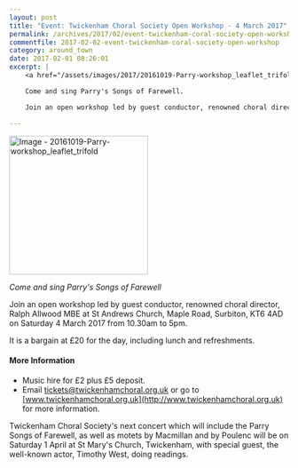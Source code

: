 ```yaml
---
layout: post
title: "Event: Twickenham Choral Society Open Workshop - 4 March 2017"
permalink: /archives/2017/02/event-twickenham-coral-society-open-workshop.html
commentfile: 2017-02-02-event-twickenham-coral-society-open-workshop
category: around_town
date: 2017-02-01 08:26:01
excerpt: |
    <a href="/assets/images/2017/20161019-Parry-workshop_leaflet_trifold.jpg" title="Click for a larger image"><img src="/assets/images/2017/20161019-Parry-workshop_leaflet_trifold-thumb.jpg" width="150" alt="Image - 20161019-Parry-workshop_leaflet_trifold"  class="photo right"/></a>

    Come and sing Parry's Songs of Farewell.

    Join an open workshop led by guest conductor, renowned choral director, Ralph Allwood MBE at St Andrews Church, Surbiton on Saturday 4 March 2017 from 10.30am to 5pm.

---
```


<a href="/assets/images/2017/20161019-Parry-workshop_leaflet_trifold.jpg" title="Click for a larger image"><img src="/assets/images/2017/20161019-Parry-workshop_leaflet_trifold-thumb.jpg" width="250" alt="Image - 20161019-Parry-workshop_leaflet_trifold"  class="photo right"/></a>

*Come and sing Parry's Songs of Farewell*

Join an open workshop led by guest conductor, renowned choral director, Ralph Allwood MBE at St Andrews Church, Maple Road, Surbiton, KT6 4AD on Saturday 4 March 2017 from 10.30am to 5pm.

It is a bargain at £20 for the day, including lunch and refreshments.

#### More Information

-   Music hire for £2 plus £5 deposit.
-   Email <tickets@twickenhamchoral.org.uk> or go to [www.twickenhamchoral.org.uk](http://www.twickenhamchoral.org.uk) for more information.

Twickenham Choral Society's next concert which will include the Parry Songs of Farewell, as well as motets by Macmillan and by Poulenc will be on Saturday 1 April at St Mary's Church, Twickenham, with special guest, the well-known actor, Timothy West, doing readings.
